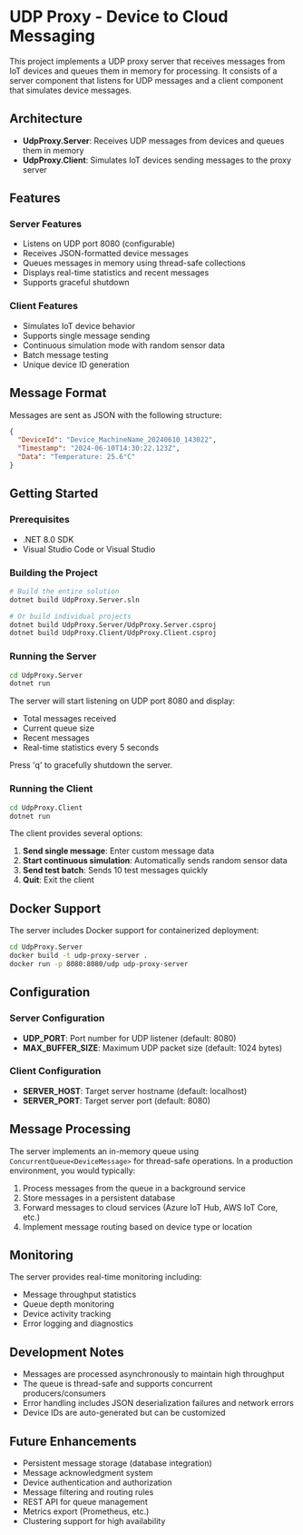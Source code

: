 # UDP Proxy - Device to Cloud Messaging

This project implements a UDP proxy server that receives messages from IoT devices and queues them in memory for processing. It consists of a server component that listens for UDP messages and a client component that simulates device messages.

## Architecture

- **UdpProxy.Server**: Receives UDP messages from devices and queues them in memory
- **UdpProxy.Client**: Simulates IoT devices sending messages to the proxy server

## Features

### Server Features
- Listens on UDP port 8080 (configurable)
- Receives JSON-formatted device messages
- Queues messages in memory using thread-safe collections
- Displays real-time statistics and recent messages
- Supports graceful shutdown

### Client Features
- Simulates IoT device behavior
- Supports single message sending
- Continuous simulation mode with random sensor data
- Batch message testing
- Unique device ID generation

## Message Format

Messages are sent as JSON with the following structure:

```json
{
  "DeviceId": "Device_MachineName_20240610_143022",
  "Timestamp": "2024-06-10T14:30:22.123Z",
  "Data": "Temperature: 25.6°C"
}
```

## Getting Started

### Prerequisites
- .NET 8.0 SDK
- Visual Studio Code or Visual Studio

### Building the Project

```bash
# Build the entire solution
dotnet build UdpProxy.Server.sln

# Or build individual projects
dotnet build UdpProxy.Server/UdpProxy.Server.csproj
dotnet build UdpProxy.Client/UdpProxy.Client.csproj
```

### Running the Server

```bash
cd UdpProxy.Server
dotnet run
```

The server will start listening on UDP port 8080 and display:
- Total messages received
- Current queue size
- Recent messages
- Real-time statistics every 5 seconds

Press 'q' to gracefully shutdown the server.

### Running the Client

```bash
cd UdpProxy.Client
dotnet run
```

The client provides several options:
1. **Send single message**: Enter custom message data
2. **Start continuous simulation**: Automatically sends random sensor data
3. **Send test batch**: Sends 10 test messages quickly
4. **Quit**: Exit the client

## Docker Support

The server includes Docker support for containerized deployment:

```bash
cd UdpProxy.Server
docker build -t udp-proxy-server .
docker run -p 8080:8080/udp udp-proxy-server
```

## Configuration

### Server Configuration
- **UDP_PORT**: Port number for UDP listener (default: 8080)
- **MAX_BUFFER_SIZE**: Maximum UDP packet size (default: 1024 bytes)

### Client Configuration
- **SERVER_HOST**: Target server hostname (default: localhost)
- **SERVER_PORT**: Target server port (default: 8080)

## Message Processing

The server implements an in-memory queue using `ConcurrentQueue<DeviceMessage>` for thread-safe operations. In a production environment, you would typically:

1. Process messages from the queue in a background service
2. Store messages in a persistent database
3. Forward messages to cloud services (Azure IoT Hub, AWS IoT Core, etc.)
4. Implement message routing based on device type or location

## Monitoring

The server provides real-time monitoring including:
- Message throughput statistics
- Queue depth monitoring
- Device activity tracking
- Error logging and diagnostics

## Development Notes

- Messages are processed asynchronously to maintain high throughput
- The queue is thread-safe and supports concurrent producers/consumers
- Error handling includes JSON deserialization failures and network errors
- Device IDs are auto-generated but can be customized

## Future Enhancements

- Persistent message storage (database integration)
- Message acknowledgment system
- Device authentication and authorization
- Message filtering and routing rules
- REST API for queue management
- Metrics export (Prometheus, etc.)
- Clustering support for high availability